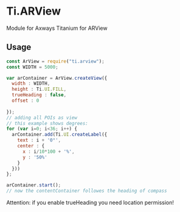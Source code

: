 # Ti.ARView

Module for Axways Titanium for ARView

## Usage

```javascript
const ArView = require("ti.arview");
const WIDTH = 5000;

var arContainer = ArView.createView({
  width : WIDTH,
  height : Ti.UI.FILL,
  trueHeading : false,
  offset : 0
  
});
// adding all POIs as view
// this example shows degrees:
for (var i=0; i<36; i++) {
  arContainer.add(Ti.UI.createLabel({
    text : i + '0°',
    center : {
      x : i/10*100 + '%',
      y : '50%'
    }
  }))
};

arContainer.start();
// now the contentContainer followes the heading of compass 
```

Attention: if you enable trueHeading you need location permission!
